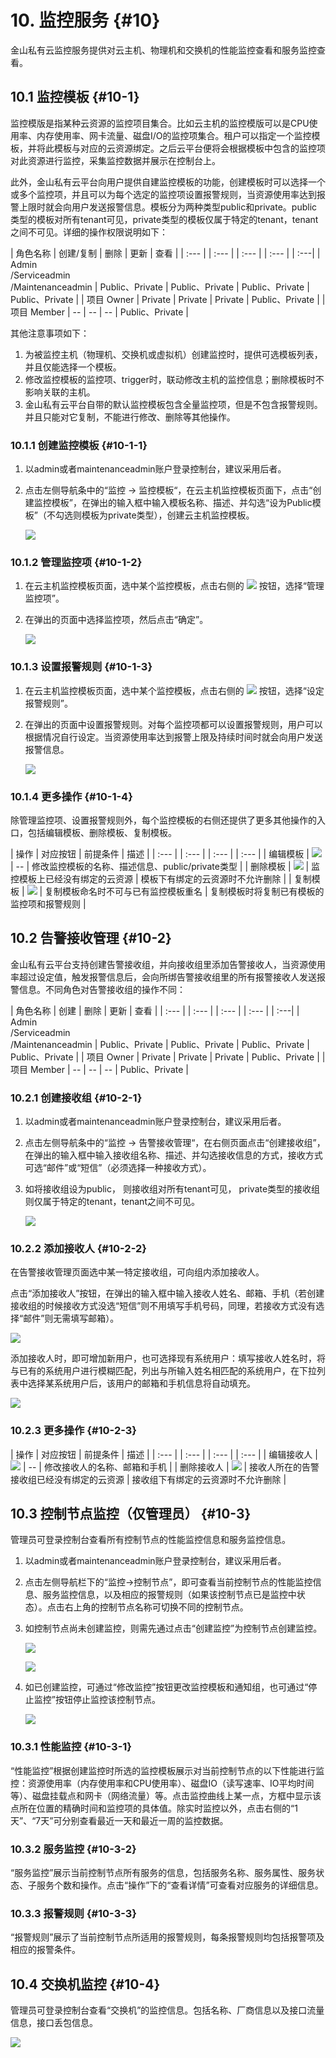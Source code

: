 # 10. 监控服务 {#10}

金山私有云监控服务提供对云主机、物理机和交换机的性能监控查看和服务监控查看。

## 10.1 监控模板 {#10-1}

监控模版是指某种云资源的监控项目集合。比如云主机的监控模版可以是CPU使用率、内存使用率、网卡流量、磁盘I/O的监控项集合。租户可以指定一个监控模板，并将此模板与对应的云资源绑定。之后云平台便将会根据模板中包含的监控项对此资源进行监控，采集监控数据并展示在控制台上。

此外，金山私有云平台向用户提供自建监控模板的功能，创建模板时可以选择一个或多个监控项，并且可以为每个选定的监控项设置报警规则，当资源使用率达到报警上限时就会向用户发送报警信息。模板分为两种类型public和private。public类型的模板对所有tenant可见，private类型的模板仅属于特定的tenant，tenant之间不可见。详细的操作权限说明如下：


| 角色名称 | 创建/复制 | 删除 | 更新 | 查看 |
| :--- | | :--- | | :--- | | :--- | | :---| 
| Admin<br>/Serviceadmin<br>/Maintenanceadmin | Public、Private | Public、Private | Public、Private | Public、Private |
| 项目 Owner | Private | Private | Private | Public、Private |
| 项目 Member | -- | -- | -- | Public、Private |

其他注意事项如下：

1. 为被监控主机（物理机、交换机或虚拟机）创建监控时，提供可选模板列表，并且仅能选择一个模板。
2. 修改监控模板的监控项、trigger时，联动修改主机的监控信息；删除模板时不影响关联的主机。
3. 金山私有云平台自带的默认监控模板包含全量监控项，但是不包含报警规则。并且只能对它复制，不能进行修改、删除等其他操作。

### 10.1.1 创建监控模板 {#10-1-1}

1. 以admin或者maintenanceadmin账户登录控制台，建议采用后者。
2. 点击左侧导航条中的“监控 -> 监控模板“，在云主机监控模板页面下，点击“创建监控模板”，在弹出的输入框中输入模板名称、描述、并勾选“设为Public模板”（不勾选则模板为private类型），创建云主机监控模板。

   ![](/assets/创建监控模板-Admin.png)


### 10.1.2 管理监控项 {#10-1-2}

1. 在云主机监控模板页面，选中某个监控模板，点击右侧的  ![](/assets/icon-more.png)  按钮，选择“管理监控项”。
2. 在弹出的页面中选择监控项，然后点击“确定”。

   ![](/assets/管理监控项弹窗.png)
   
### 10.1.3 设置报警规则 {#10-1-3}

1. 在云主机监控模板页面，选中某个监控模板，点击右侧的 ![](/assets/icon-more.png) 按钮，选择“设定报警规则”。
2. 在弹出的页面中设置报警规则。对每个监控项都可以设置报警规则，用户可以根据情况自行设定。当资源使用率达到报警上限及持续时间时就会向用户发送报警信息。
   
   ![](/assets/设置报警规则.png)
   
### 10.1.4 更多操作 {#10-1-4}

除管理监控项、设置报警规则外，每个监控模板的右侧还提供了更多其他操作的入口，包括编辑模板、删除模板、复制模板。

| 操作 | 对应按钮 | 前提条件 | 描述 |
| :--- | | :--- | | :--- | | :--- |
| 编辑模板 | ![](/assets/icon-edit.png) | -- | 修改监控模板的名称、描述信息、public/private类型 |
| 删除模板 | ![](/assets/icon-delete.png) | 监控模板上已经没有绑定的云资源 | 模板下有绑定的云资源时不允许删除 |
| 复制模板 | ![](/assets/icon-more.png) | 复制模板命名时不可与已有监控模板重名 | 复制模板时将复制已有模板的监控项和报警规则 |

## 10.2 告警接收管理 {#10-2}

金山私有云平台支持创建告警接收组，并向接收组里添加告警接收人，当资源使用率超过设定值，触发报警信息后，会向所绑告警接收组里的所有报警接收人发送报警信息。不同角色对告警接收组的操作不同：

| 角色名称 | 创建 | 删除 | 更新 | 查看 |
| :--- | | :--- | | :--- | | :--- | | :---| 
| Admin<br>/Serviceadmin<br>/Maintenanceadmin | Public、Private | Public、Private | Public、Private | Public、Private |
| 项目 Owner | Private | Private | Private | Public、Private |
| 项目 Member | -- | -- | -- | Public、Private |

### 10.2.1 创建接收组 {#10-2-1}

1. 以admin或者maintenanceadmin账户登录控制台，建议采用后者。
2. 点击左侧导航条中的“监控 -> 告警接收管理“，在右侧页面点击“创建接收组”，在弹出的输入框中输入接收组名称、描述、并勾选接收信息的方式，接收方式可选“邮件”或“短信”（必须选择一种接收方式）。
3. 如将接收组设为public， 则接收组对所有tenant可见， private类型的接收组则仅属于特定的tenant，tenant之间不可见。

   ![](/assets/创建接收组弹窗.png)
   
### 10.2.2 添加接收人 {#10-2-2}

在告警接收管理页面选中某一特定接收组，可向组内添加接收人。

点击“添加接收人”按钮，在弹出的输入框中输入接收人姓名、邮箱、手机（若创建接收组的时候接收方式没选“短信”则不用填写手机号码，同理，若接收方式没有选择“邮件”则无需填写邮箱）。

![](/assets/添加接收人弹窗.png)

添加接收人时，即可增加新用户，也可选择现有系统用户：填写接收人姓名时，将与已有的系统用户进行模糊匹配，列出与所输入姓名相匹配的系统用户，在下拉列表中选择某系统用户后，该用户的邮箱和手机信息将自动填充。

![](/assets/添加接收人-下拉匹配.png)

### 10.2.3 更多操作 {#10-2-3}

| 操作 | 对应按钮 | 前提条件 | 描述 |
| :--- | | :--- | | :--- | | :--- |
| 编辑接收人 | ![](/assets/icon-edit.png) | -- | 修改接收人的名称、邮箱和手机 |
| 删除接收人 | ![](/assets/icon-delete.png) | 接收人所在的告警接收组已经没有绑定的云资源 | 接收组下有绑定的云资源时不允许删除 |

## 10.3 控制节点监控（仅管理员） {#10-3}

管理员可登录控制台查看所有控制节点的性能监控信息和服务监控信息。

1. 以admin或者maintenanceadmin账户登录控制台，建议采用后者。
2. 点击左侧导航栏下的“监控->控制节点”，即可查看当前控制节点的性能监控信息、服务监控信息，以及相应的报警规则（如果该控制节点已是监控中状态）。点击右上角的控制节点名称可切换不同的控制节点。
3. 如控制节点尚未创建监控，则需先通过点击“创建监控”为控制节点创建监控。

   ![](/assets/未监控-控制节点.png)

   ![](/assets/创建监控弹窗.png)
   
4. 如已创建监控，可通过“修改监控”按钮更改监控模板和通知组，也可通过“停止监控”按钮停止监控该控制节点。

   ![](/assets/监控信息.png)

### 10.3.1 性能监控 {#10-3-1}

“性能监控”根据创建监控时所选的监控模板展示对当前控制节点的以下性能进行监控：资源使用率（内存使用率和CPU使用率）、磁盘IO（读写速率、IO平均时间等）、磁盘挂载点和网卡（网络流量）等。点击监控曲线上某一点，方框中显示该点所在位置的精确时间和监控项的具体值。除实时监控以外，点击右侧的“1天”、“7天”可分别查看最近一天和最近一周的监控数据。

### 10.3.2 服务监控 {#10-3-2}

“服务监控”展示当前控制节点所有服务的信息，包括服务名称、服务属性、服务状态、子服务个数和操作。点击“操作”下的“查看详情”可查看对应服务的详细信息。

### 10.3.3 报警规则 {#10-3-3}

“报警规则”展示了当前控制节点所适用的报警规则，每条报警规则均包括报警项及相应的报警条件。

## 10.4 交换机监控 {#10-4}

管理员可登录控制台查看“交换机”的监控信息。包括名称、厂商信息以及接口流量信息，接口丢包信息。

![](/assets/交换机监控.png)






